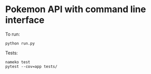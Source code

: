 # Pokemon API with command line interface 

To run:
```
python run.py
```

Tests:
```
nameko test
pytest --cov=app tests/
```